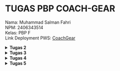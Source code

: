 # TUGAS PBP COACH-GEAR
Nama: Muhammad Salman Fahri<br>
NPM: 2406343514<br>
Kelas: PBP F<br>
Link Deployment PWS: [CoachGear](https://muhammad-salman42-coachgear.pbp.cs.ui.ac.id/)


<details align="justify">
    <summary><b>Tugas 2</b></summary>

## Jelaskan bagaimana cara kamu mengimplementasikan checklist di atas secara step-by-step (bukan hanya sekadar mengikuti tutorial).
Pertama-tama saya membuat repository baru di GitHub dengan nama `coach-gear`, kemudian saya clone repository tersebut ke lokal. Setelah itu saya membuka direktori hasil clone di VSCode, membuat serta mengaktifkan virtual environment untuk mengisolasi proyek dari proyek lain, lalu melakukan instalasi dependencies yang dibutuhkan. Selanjutnya saya membuat proyek Django bernama `coach_gear_site`, menambahkan konfigurasi untuk development lokal dan production deployment melalui file `.env` dan `.env.prod`, serta memodifikasi `settings.py` untuk pengaturan perizinan akses.  

Setelah itu saya membuat aplikasi `main` di direktori `coach-gear` dengan menjalankan perintah `python manage.py startapp main` dan mendaftarkannya pada proyek `coach_gear_site`. Pada aplikasi `main`, saya membuat direktori `templates` dan menambahkan file `main.html` untuk kebutuhan Tugas 2. Kemudian saya menambahkan konfigurasi routing di `coach_gear_site/urls.py` untuk aplikasi `main`, serta membuat fungsi `show_main` di `main/views.py` yang menampilkan template `main.html` berisi nama aplikasi, nama, dan kelas. Untuk melengkapinya, saya juga membuat file `main/urls.py` guna memetakan fungsi `show_main` ke aplikasinya.  

Selanjutnya saya membuat model `Product` dengan atribut berupa `name` (CharField), `price` (IntegerField), `description` (TextField), `thumbnail` (URLField), `category` (CharField), dan `is_featured` (BooleanField). Setelah model selesai dibuat, saya membuat project baru di PWS dan menyesuaikan environment dengan `.env.prod`. Pada `settings.py`, saya menambahkan URL deployment `muhammad-salman42-coachgear.pbp.cs.ui.id`. Setelah konfigurasi selesai, saya menjalankan perintah `python manage.py makemigrations` dan `python manage.py migrate` untuk mempersiapkan database. Terakhir, saya menyambungkan repository dengan PWS, menjalankan project command, melakukan build, dan melakukan push dengan perintah `git push pws master` untuk deployment.

## Buatlah bagan yang berisi request client ke web aplikasi berbasis Django beserta responnya dan jelaskan pada bagan tersebut kaitan antara 'urls.py', 'views.py', 'models.py', dan berkas html.
![Diagram Django](/public/Diagram.jpeg)

Ketika client mengirimkan sebuah HTTP request ke server Django, permintaan tersebut akan diproses dengan mencocokkan URL yang diminta terhadap pola yang sudah didefinisikan di dalam file `urls.py`. File ini berfungsi sebagai pengatur route yang menghubungkan URL dengan fungsi di aplikasi 'main'. Setelah URL sesuai ditemukan, request diteruskan ke `views.py`, yang bertugas mengelola logika seperti sebuah fungsi. Pada tahap ini, `views.py` dapat mengambil atau memanipulasi data melalui `models.py`, yang merupakan komponen untuk mengatur serta mengelola data aplikasi melalui database. Setelah memperoleh data yang dibutuhkan, `views.py` akan merender template HTML dengan data tersebut, sehingga menghasilkan tampilan akhir yang siap dikirimkan ke client. Hasil akhirnya berupa response HTML yang telah diproses oleh Django dan ditampilkan di browser client.

## Jelaskan peran 'settings.py' dalam proyek Django!
`settings.py` adalah file konfigurasi utama dalam sebuah proyek Django. Semua pengaturan inti proyek ditempatkan di sini, seperti konfigurasi database, daftar aplikasi yang terdaftar di `INSTALLED_APPS`, `ALLOWED_HOST`, serta konfigurasi tambahan untuk deployment. Singkatnya, file ini adalah pusat pengaturan yang mengatur bagaimana proyek Django berjalan, baik di lingkungan development maupun production.

## Bagaimana cara kerja migrasi database di Django?
migrasi di Django adalah proses untuk menjaga agar struktur database selalu sesuai dengan definisi model yang ada di aplikasi. Jadi, setiap kali kita menambahkan, mengubah, atau menghapus atribut di dalam `models.py`, Django tidak langsung mengubah database, tapi menyimpannya dulu sebagai perubahan skema.Dengan perubahan itu kemudian diterjemahkan menjadi file migration, kaya semacam catatan yang isinya instruksi tentang apa yang harus dilakukan pada database. Setelah file migrasi dibuat dengan perintah `python manage.py makemigrations`, langkah berikutnya adalah menerapkan perubahan tersebut ke database dengan perintah `python manage.py migrate`. 

Jadi cara kerja migrasi di Django bisa dipahami sebagai jembatan antara kode Python pada `models.py` dengan struktur di dalam database. Ketika perintah `python manage.py makemigrations` dijalankan, Django akan membandingkan kondisi model saat ini dengan migrasi sebelumnya, lalu membuat file migrasi baru yang berisi perubahan dari sebuah model. File migrasi ini sifatnya belum memengaruhi database, melainkan hanya mendokumentasikan rencana perubahan. Setelah itu, saat kita menjalankan `python manage.py migrate`, Django mengeksekusi isi file migrasi tersebut dengan menghasilkan query SQL yang sesuai dengan database yang digunakan, lalu menerapkannya langsung ke dalam database. Dengan cara ini, setiap perubahan data model tercatat, dapat dikelola bertahap, dan bisa di-rollback atau dijalankan ulang bila diperlukan.

## Menurut Anda, dari semua framework yang ada, mengapa framework Django dijadikan permulaan pembelajaran pengembangan perangkat lunak?
Menurut saya, salah satu alasan Django dipakai sebagai permulaan pembelajaran adalah karena framework ini sudah digunakan oleh banyak perusahaan sejak lama dan terbukti stabil. Django juga berbasis Python, bahasa pemrograman yang sudah saya pelajari sejak semester satu, sehingga lebih mudah dipahami. Selain itu, Django adalah framework full-stack yang bisa digunakan untuk mengembangkan sisi backend sekaligus menyediakan frontend melalui sistem templating HTML. Hal ini membuat Django cocok sebagai langkah awal untuk memahami pengembangan perangkat lunak secara menyeluruh, mulai dari pengolahan data hingga penyajian tampilan kepada pengguna.

Django memang bisa dipakai untuk frontend lewat templating, tapi dia bukan framework frontend murni seperti React atau Vue. Jadi lebih tepatnya Django itu framework backend dengan kemampuan templating untuk menampilkan HTML.

## Apakah ada feedback untuk asisten dosen tutorial 1 yang telah kamu kerjakan sebelumnya?
Saya tidak memiliki feedback khusus, karena tutorial 1 sudah cukup jelas dan membantu dalam memahami materi.
</details>
<details align="justify">
    <summary><b>Tugas 3</b></summary>

## Jelaskan mengapa kita memerlukan data delivery dalam pengimplementasian sebuah platform?
Data delivery merupakan aspek penting dalam pengimplementasian suatu platform karena bertujuan untuk memastikan bahwa pertukaran data antar komponen sistem (seperti antara frontend dan backend atau antar microservices) dilakukan dengan cara yang efisien, aman, dan konsisten. Data Delivery menjadi penting karena kebutuhan pertukaran informasi yang tepat secara real-time dan memfasilitasi komunikasi yang seamless antar komponen yang berbeda dalam sistem.

## Menurutmu, mana yang lebih baik antara XML dan JSON? Mengapa JSON lebih populer dibandingkan XML?
Menurut saya, JSON lebih unggul karena formatnya mudah dibaca baik oleh manusia. Selain itu, JSON memiliki ukuran yang lebih ringkas dibandingkan XML dan lebih sederhana untuk diproses dengan bahasa pemrograman yang umum digunakan dalam pengembangan web seperti JavaScript. Hal ini membuat JSON lebih populer karena menawarkan efisiensi yang lebih baik dalam pengiriman data di web.

## Jelaskan fungsi dari method `is_valid()` pada form Django dan mengapa kita membutuhkan method tersebut?
Method `is_valid()` dipakai pada objek form untuk melakukan validasi data sekaligus menangani error. Fungsi dari metode ini adalah menyaring data yang masuk dan memastikan hanya data yang sudah lolos pengecekan serta dalam kondisi bersih yang akan diteruskan ke database.

## Mengapa kita membutuhkan `csrf_token` saat membuat form di Django? Apa yang dapat terjadi jika kita tidak menambahkan `csrf_token` pada form Django? Bagaimana hal tersebut dapat dimanfaatkan oleh penyerang?
Kita butuh `csrf_token` di form Django supaya sistem bisa yakin kalau request yang dikirim bener-bener datang dari user itu sendiri, bukan dari orang lain. Jadi, `csrf_token` ini semacam "tanda tangan unik" yang ikut dikirim tiap kali user submit form. Tujuannya buat ngelindungin aplikasi dari serangan CSRF (Cross-Site Request Forgery), yaitu serangan yang numpang sesi login user buat ngejalanin aksi yang sebenarnya nggak pernah diminta user.

Kalau kita nggak pakai `csrf_token`, penyerang bisa bikin halaman atau script jahat yang ngirim request ke aplikasi kita pakai akun user yang lagi login. Akibatnya bisa macem-macem, mulai dari ganti data, transaksi tanpa izin, sampai nyolong informasi pribadi. Karena nggak ada token buat ngecek, sistem bakal nganggep request itu sah-sah aja.

Intinya, `csrf_token` ini kayak pagar pengaman. Tanpa itu, aplikasi jadi gampang dimanipulasi lewat request palsu yang seolah-olah asli.
## Jelaskan bagaimana cara kamu mengimplementasikan checklist di atas secara step-by-step (bukan hanya sekadar mengikuti tutorial).
Pertama-tama saya membuat fungsi `show_xml`, `show_json`, `show_xml_by_id`, dan `show_json_by_id`, lalu melakukan mapping route untuk masing-masing fungsi tersebut di `urls.py` di direktori main. Setelah itu, saya menambahkan fungsi `product_add` dan `product_details` di views.py. Fungsi product_add digunakan untuk menambahkan produk baru, sedangkan `product_details` digunakan untuk menampilkan halaman detail dari setiap objek produk yang dibuat.

Selanjutnya, saya membuat `forms.py` di direktori main. File ini berfungsi untuk membuat, mengelola, dan memvalidasi form agar lebih mudah digunakan di `views.py` maupun di template.

Saya juga membuat direktori templates pada root utama dan menambahkan file `base.html`. File base.html berfungsi sebagai template induk yang menyimpan struktur utama aplikasi, sehingga halaman lain bisa extends dari situ tanpa perlu menulis ulang kode yang sama.

Kemudian, saya membuat file `product_add.html` dan `product_details.html` untuk menampilkan halaman penambahan produk serta halaman detail produk. Kedua file ini sudah terintegrasi dengan fungsi yang ada di `views.py` serta model yang telah dibuat.

Terakhir, saya mengubah `main.html` agar menyesuaikan dengan kebutuhan Tugas 3, sehingga tampilannya selaras dengan fungsionalitas baru yang sudah ditambahkan.

## Apakah ada feedback untuk asdos di tutorial 2 yang sudah kalian kerjakan?
Sejauh ini tidak ada, penjelasannya sudah sangat jelas dan sangat membantu
## Mengakses keempat URL di poin 2 menggunakan Postman, membuat screenshot dari hasil akses URL pada Postman, dan menambahkannya ke dalam README.md.

1.`show_xml`
![Foto postman xml](/public/FotoShowXml.jpeg)

2.`show_xml_by_id`
![Foto postman xml_id](/public/FotoShowXmlById.jpeg)

3.`show_json`
![Foto postman json](/public/FotoShowJson.jpeg)

4.`show_json_by_id`
![Foto postman json_id](/public/FotoShowJsonById.jpeg)

</details>
<details align="justify">
    <summary><b>Tugas 4</b></summary>

## Apa itu Django `AuthenticationForm`? Jelaskan juga kelebihan dan kekurangannya.
`AuthenticationForm` di Django adalah sebuah form bawaan dari modul `django.contrib.auth.forms` yang digunakan untuk proses `login` atau autentikasi pengguna. Form ini secara default hanya memiliki dua field utama, yaitu `username` dan `password`. Saat divalidasi, Django akan secara otomatis melakukan pengecekan apakah kombinasi `username` dan `password` yang dimasukkan sesuai dengan data yang ada, sekaligus memastikan bahwa akun pengguna tersebut aktif. Jika data valid, objek user dapat diakses melalui `method form.get_user()`.

Kelebihan dari `AuthenticationForm` terletak pada kemudahannya karena sudah terintegrasi langsung dengan sistem autentikasi Django, sehingga pengembang tidak perlu membuat form login dari nol. Django juga sudah menangani aspek keamanan dasar seperti hashing password dan pengecekan status user. Selain itu, form ini cukup fleksibel untuk dikustomisasi, misalnya dengan menambahkan field baru atau mengubah tampilan input menggunakan `widgets`. Dukungan bawaan untuk bekerja dengan `LoginView` juga membuat implementasi login menjadi lebih cepat dan sederhana.

Namun, `AuthenticationForm` juga memiliki beberapa keterbatasan. Form ini hanya menyediakan `login` dengan `username` dan `password`, sehingga jika ingin mendukung login menggunakan email, nomor telepon, OTP, atau metode lain, developer perlu membuat custom form. Tampilan error message yang disediakan pun sangat standar dan sering kali perlu diubah agar lebih ramah bagi pengguna. Di luar itu, fitur tambahan seperti “remember me”, autentikasi dua faktor, atau captcha tidak tersedia secara default dan harus ditambahkan secara manual.

## Apa perbedaan antara autentikasi dan otorisasi? Bagaiamana Django mengimplementasikan kedua konsep tersebut?

Autentikasi dan otorisasi adalah dua konsep yang berbeda meskipun sering dipakai bersama dalam sistem keamanan aplikasi. Autentikasi merupakan proses memverifikasi identitas pengguna, misalnya dengan mencocokkan username dan password saat login untuk memastikan bahwa orang tersebut benar-benar pemilik akun. Setelah identitas pengguna terkonfirmasi, barulah masuk ke tahap otorisasi, yaitu menentukan apa saja yang boleh atau tidak boleh dilakukan pengguna tersebut di dalam sistem. Jadi, autentikasi menjawab pertanyaan “siapa kamu”, sedangkan otorisasi menjawab pertanyaan “apa yang boleh kamu lakukan”. Django mengimplementasikan keduanya melalui modul bawaan `django.contrib.auth`. Pada sisi autentikasi, Django menyediakan model User, fungsi `authenticate()` untuk memverifikasi kredensial, dan `login()` atau `logout()` untuk mengelola sesi pengguna. Sementara pada sisi otorisasi, Django menyediakan sistem permission dan group yang bisa diatur untuk setiap pengguna, serta dekorator atau mixin seperti `@login_required`, `@permission_required`, `LoginRequiredMixin`, dan `PermissionRequiredMixin` untuk membatasi akses ke view berdasarkan hak akses. Dengan begitu, Django memberi kerangka lengkap untuk memastikan hanya pengguna terverifikasi yang dapat masuk ke sistem, sekaligus mengatur apa saja yang bisa dilakukan sesuai dengan peran dan izinnya.

## Apa saja kelebihan dan kekurangan session dan cookies dalam konteks menyimpan state di aplikasi web?

Cookies memiliki kelebihan karena data disimpan langsung di browser pengguna sehingga bisa bertahan meskipun browser ditutup, serta tidak memerlukan penyimpanan tambahan di server. Cookies cocok digunakan untuk menyimpan preferensi ringan seperti bahasa, tema, atau opsi “remember me”. Namun, cookies memiliki keterbatasan ukuran (umumnya 4KB), ikut terkirim pada setiap request sehingga bisa menambah beban bandwidth, serta rentan terhadap serangan XSS jika tidak diamankan dengan benar. Karena data disimpan di sisi klien, cookies juga tidak ideal untuk informasi yang bersifat sensitif.

Sementara itu, session lebih aman karena data disimpan di server dan hanya session ID yang dikirimkan ke browser. Hal ini memungkinkan penyimpanan informasi sensitif seperti status login atau data pengguna dengan kapasitas yang lebih besar daripada cookies. Session juga tidak menambah beban request secara signifikan. Namun, penggunaan session membutuhkan resource server yang lebih besar, biasanya hanya berlaku selama browser aktif, dan bisa menimbulkan masalah saat aplikasi di-scale up jika tidak ada mekanisme session sharing antar server. Dengan demikian, cookies lebih cocok untuk preferensi pengguna yang ringan, sedangkan session lebih tepat digunakan untuk menyimpan state yang penting dan rahasia.

## Apakah penggunaan cookies aman secara default dalam pengembangan web, atau apakah ada risiko potensial yang harus diwaspadai? Bagaimana Django menangani hal tersebut?

Secara default, penggunaan cookies dalam pengembangan web tidak sepenuhnya aman karena ada sejumlah risiko potensial yang harus diwaspadai. Cookies bisa menjadi target serangan XSS (Cross-Site Scripting) jika dapat diakses melalui JavaScript, memungkinkan penyerang mencuri informasi sensitif. Selain itu, jika cookies dikirim melalui HTTP tanpa enkripsi, data dapat dengan mudah disadap oleh pihak ketiga. Risiko lain adalah CSRF (Cross-Site Request Forgery), karena cookies akan otomatis terkirim pada setiap permintaan ke server, sehingga penyerang bisa memanfaatkannya untuk mengirimkan request palsu. Untuk mengatasi hal ini, Django menyediakan beberapa mekanisme keamanan bawaan. Django memungkinkan pengaturan atribut HttpOnly agar cookies tidak bisa diakses lewat JavaScript, serta Secure untuk memastikan cookies hanya dikirim melalui HTTPS. Selain itu, Django mendukung konfigurasi SameSite untuk membatasi pengiriman cookies lintas situs, dan menyediakan opsi SESSION_COOKIE_SECURE serta CSRF_COOKIE_SECURE agar cookies sensitif hanya dikirim melalui koneksi terenkripsi. Django juga memiliki fitur signed cookies yang menggunakan secret key untuk memverifikasi integritas data sehingga cookies tidak bisa dimodifikasi secara sembarangan. Dengan kombinasi ini, Django membantu meningkatkan keamanan penggunaan cookies, meskipun pengembang tetap perlu mengaktifkan dan menyesuaikan pengaturan sesuai kebutuhan aplikasi.

## Jelaskan bagaimana cara kamu mengimplementasikan checklist di atas secara step-by-step (bukan hanya sekadar mengikuti tutorial).
Pertama, aku bikin model Product di app products dan langsung aku hubungkan ke User pakai ForeignKey, jadi tiap produk pasti punya owner. Dengan begitu kalau user login, dia bisa lihat produk-produk miliknya sendiri lewat relasi user.products.all(). Setelah itu aku jalanin makemigrations dan migrate biar tabelnya kebentuk di database.

Lanjut ke fitur autentikasi, aku bikin view untuk register, login, dan logout. Buat register aku pakai UserCreationForm biar validasinya aman dan nggak perlu bikin dari nol. Setelah user berhasil daftar, aku langsung login-in dia otomatis dan bikin cookie last_login yang isinya waktu login terakhir. Cookie ini aku set pakai httponly biar nggak bisa diakses lewat JavaScript. Untuk login aku pakai AuthenticationForm, kalau berhasil masuk ya prosesnya mirip, langsung set cookie last_login. Logout tinggal panggil logout() bawaan Django dan aku sekalian hapus cookienya biar bersih.

Di halaman utama, aku cek dulu apakah user sudah login atau belum. Kalau sudah, aku tampilin username dan juga nilai dari cookie last_login yang tadi diset, plus aku juga munculin semua produk milik user itu. Kalau belum login, aku kasih pesan sederhana dan link ke halaman login atau register.

Supaya bisa dites bener-bener, aku bikin dua akun user lewat manage.py shell dan masing-masing aku tambahin tiga produk dummy. Jadi misalnya akun alice punya keyboard, mouse, monitor, sedangkan akun bob punya phone case, charger, sama earbuds. Dengan begitu pas login ke akun tertentu, yang muncul di homepage cuma produk dia sendiri.

Terakhir, aku tambahin beberapa setting buat ngamanin cookies dan session di settings.py. Di local development aku biarin SESSION_COOKIE_SECURE masih false karena belum pakai HTTPS, tapi kalau production nanti harus true. Aku juga set SESSION_COOKIE_HTTPONLY biar nggak bisa diakses lewat JavaScript dan kasih SameSite=Lax buat ngurangi risiko CSRF. Jadi alurnya rapi: user bisa daftar, login, lihat produknya sendiri, logout, dan semua itu sudah nyambung sama user di database plus ada cookies buat simpan last login.

</details>


<details align="justify">
    <summary><b>Tugas 5</b></summary>

Jika terdapat beberapa CSS selector yang diterapkan pada satu elemen HTML, browser akan menentukan prioritas berdasarkan tingkat spesifisitasnya. Urutan prioritas dimulai dari inline style yang ditulis langsung pada elemen, kemudian diikuti oleh selector dengan ID, selanjutnya class, attribute, dan pseudo-class, lalu yang paling rendah adalah selector tag atau pseudo-element. Jika terdapat aturan dengan tingkat spesifisitas yang sama, maka aturan yang ditulis paling akhir akan diambil.

Konsep responsive design sangat penting dalam pengembangan aplikasi web karena saat ini pengguna mengakses internet melalui berbagai perangkat dengan ukuran layar yang berbeda. Dengan responsive design, tampilan aplikasi dapat menyesuaikan ukuran layar sehingga tetap nyaman diakses baik di desktop, tablet, maupun smartphone. Sebagai contoh, Instagram Web sudah menerapkan responsive design karena tampilannya tetap rapi di berbagai perangkat, sedangkan beberapa situs web lama seperti portal sekolah atau instansi pemerintah seringkali belum responsive sehingga sulit diakses lewat perangkat mobile.

Margin, border, dan padding merupakan tiga hal yang berbeda dalam CSS box model. Margin adalah jarak di luar elemen yang memisahkannya dengan elemen lain di sekitarnya. Border adalah garis tepi yang mengelilingi elemen. Sedangkan padding adalah ruang di dalam elemen, yaitu antara konten dengan border. Ketiganya bisa diatur dengan properti CSS masing-masing, misalnya `margin: 20px;`, `border: 2px solid black;`, atau `padding: 10px;`. Analogi sederhananya seperti sebuah kardus: barang di dalam kardus adalah konten, ruang kosong di dalam kardus adalah padding, dinding kardus adalah border, dan ruang kosong di luar kardus adalah margin.

Flexbox dan grid layout merupakan dua teknik modern dalam CSS untuk mengatur tata letak. Flexbox berfungsi untuk mengatur layout dalam satu dimensi, entah secara horizontal (baris) maupun vertikal (kolom), sehingga mempermudah perataan dan distribusi elemen. Grid layout berbeda karena mendukung pengaturan dalam dua dimensi sekaligus (baris dan kolom) sehingga sangat cocok untuk tampilan yang lebih kompleks seperti dashboard atau galeri.

Proses implementasi checklist dilakukan secara bertahap. Pertama, saya membuat struktur HTML dasar untuk halaman seperti login dan register. Setelah itu, saya menambahkan CSS untuk memberikan warna, padding, margin, serta menata tombol. Selanjutnya, saya menggunakan flexbox untuk memusatkan form agar rapi di tengah halaman, serta grid untuk layout yang membutuhkan pembagian kolom. Checkbox kemudian diubah tampilannya agar lebih menarik, misalnya warna berubah menjadi kuning ketika dicentang. Setelah struktur dasar selesai, saya menambahkan responsivitas menggunakan media query bawaan Tailwind agar tampilan tetap menyesuaikan ukuran layar perangkat. Terakhir, saya melakukan pengujian di berbagai perangkat untuk memastikan semuanya berfungsi dengan baik.

</details>



